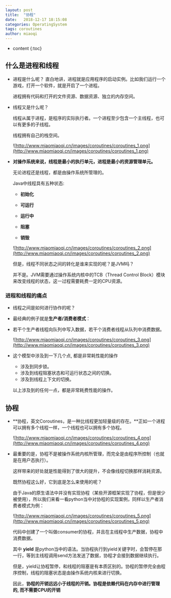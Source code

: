 ```yaml
---
layout: post
title:  "协程"
date:   2018-12-17 18:15:08
categories: OperatingSystem
tags: coroutines
author: miaoqi
---
```


* content
{:toc} 
## **什么是进程和线程**

* 进程是什么呢？
	直白地讲，进程就是应用程序的启动实例。比如我们运行一个游戏，打开一个软件，就是开启了一个进程。

	进程拥有代码和打开的文件资源、数据资源、独立的内存空间。

* 线程又是什么呢？

	线程从属于进程，是程序的实际执行者。一个进程至少包含一个主线程，也可以有更多的子线程。

	线程拥有自己的栈空间。

	![http://www.miaomiaoqi.cn/images/coroutines/coroutines_1.png](http://www.miaomiaoqi.cn/images/coroutines/coroutines_1.png)

* **对操作系统来说，线程是最小的执行单元，进程是最小的资源管理单元。**

	无论进程还是线程，都是由操作系统所管理的。

	Java中线程具有五种状态:

	* **初始化**

	* **可运行**

	* **运行中**

	* **阻塞**

	* **销毁**

	![http://www.miaomiaoqi.cn/images/coroutines/coroutines_2.png](http://www.miaomiaoqi.cn/images/coroutines/coroutines_2.png)

	但是，线程不同状态之间的转化是谁来实现的呢？是JVM吗？

	并不是。JVM需要通过操作系统内核中的TCB（Thread Control Block）模块来改变线程的状态，这一过程需要耗费一定的CPU资源。

### 进程和线程的痛点

* 线程之间是如何进行协作的呢？

* 最经典的例子就是**生产者/消费者模式**：

* 若干个生产者线程向队列中写入数据，若干个消费者线程从队列中消费数据。

	![http://www.miaomiaoqi.cn/images/coroutines/coroutines_3.png](http://www.miaomiaoqi.cn/images/coroutines/coroutines_3.png)

* 这个模型中涉及到一下几个点, 都是非常耗性能的操作

	* 涉及到同步锁。
	* 涉及到线程阻塞状态和可运行状态之间的切换。
	* 涉及到线程上下文的切换。

	以上涉及到的任何一点，都是非常耗费性能的操作。

## 协程

* **协程，英文Coroutines，是一种比线程更加轻量级的存在。**正如一个进程可以拥有多个线程一样，一个线程也可以拥有多个协程。

	![http://www.miaomiaoqi.cn/images/coroutines/coroutines_4.png](http://www.miaomiaoqi.cn/images/coroutines/coroutines_4.png)

* 最重要的是，协程不是被操作系统内核所管理，而完全是由程序所控制（也就是在用户态执行）。

	这样带来的好处就是性能得到了很大的提升，不会像线程切换那样消耗资源。

	既然协程这么好，它到底是怎么来使用的呢？

	由于Java的原生语法中并没有实现协程（某些开源框架实现了协程，但是很少被使用），所以我们来看一看python当中对协程的实现案例，同样以生产者消费者模式为例：

	![http://www.miaomiaoqi.cn/images/coroutines/coroutines_5.png](http://www.miaomiaoqi.cn/images/coroutines/coroutines_5.png)

	代码中创建了一个叫做consumer的协程，并且在主线程中生产数据，协程中消费数据。

	其中 **yield** 是python当中的语法。当协程执行到yield关键字时，会暂停在那一行，等到主线程调用send方法发送了数据，协程才会接到数据继续执行。

	但是，yield让协程暂停，和线程的阻塞是有本质区别的。协程的暂停完全由程序控制，线程的阻塞状态是由操作系统内核来进行切换。

	因此，**协程的开销远远小于线程的开销。协程是依赖代码在内存中进行管理的, 而不需要CPU的开销**

​	